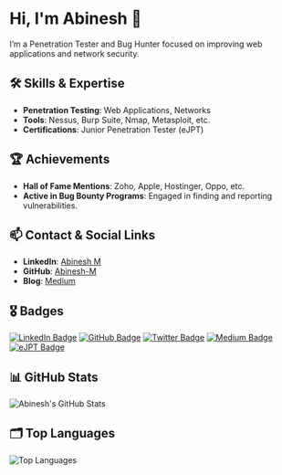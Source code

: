 <!-- Title -->
# Hi, I'm Abinesh 👋

<!-- Introduction -->
I’m a Penetration Tester and Bug Hunter focused on improving web applications and network security. 

<!-- Skills and Expertise -->
## 🛠 Skills & Expertise

- **Penetration Testing**: Web Applications, Networks
- **Tools**: Nessus, Burp Suite, Nmap, Metasploit, etc.
- **Certifications**: Junior Penetration Tester (eJPT)

<!-- Achievements -->
## 🏆 Achievements

- **Hall of Fame Mentions**: Zoho, Apple, Hostinger, Oppo, etc.
- **Active in Bug Bounty Programs**: Engaged in finding and reporting vulnerabilities.

<!-- Contact and Social Links -->
## 📫 Contact & Social Links

- **LinkedIn**: [Abinesh M](https://www.linkedin.com/in/abinesh-m20)
- **GitHub**: [Abinesh-M](https://github.com/Abinesh-M)
- **Blog**: [Medium](https://abineshm.medium.com/)

<!-- Badge Section -->
## 🎖 Badges

[![LinkedIn Badge](https://img.shields.io/badge/LinkedIn-Abinesh_M-blue)](https://www.linkedin.com/in/abinesh-m20)
[![GitHub Badge](https://img.shields.io/badge/GitHub-Abinesh--M-black)](https://github.com/Abinesh-M)
[![Twitter Badge](https://img.shields.io/badge/Twitter-@AbineshM-blue)](https://twitter.com/AbineshM)
[![Medium Badge](https://img.shields.io/badge/Medium-Abinesh_M-black)](https://abineshm.medium.com/)
[![eJPT Badge](https://img.shields.io/badge/Certification-eJPT-blue)](https://www.elearnsecurity.com/)

<!-- GitHub Stats -->
## 📊 GitHub Stats

![Abinesh's GitHub Stats](https://github-readme-stats.vercel.app/api?username=Abinesh-M&show_icons=true&hide_title=true&count_private=true&hide=prs&theme=default)

<!-- Top Languages -->
## 🗂 Top Languages

![Top Languages](https://github-readme-stats.vercel.app/api/top-langs/?username=Abinesh-M&layout=compact&theme=default)

